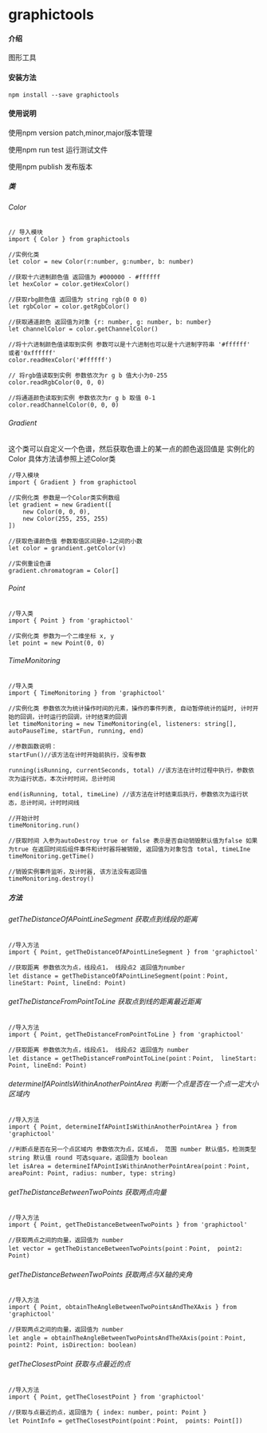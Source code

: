 # graphictools

#### 介绍
图形工具


#### 安装方法
~~~
npm install --save graphictools
~~~
#### 使用说明
使用npm version patch,minor,major版本管理

使用npm run test 运行测试文件

使用npm publish 发布版本

##### 类

###### Color 
~~~
// 导入模块
import { Color } from graphictools

//实例化类
let color = new Color(r:number, g:number, b: number)

//获取十六进制颜色值 返回值为 #000000 - #ffffff
let hexColor = color.getHexColor()

//获取rbg颜色值 返回值为 string rgb(0 0 0)
let rgbColor = color.getRgbColor()

//获取通道颜色 返回值为对象 {r: number, g: number, b: number}
let channelColor = color.getChannelColor()

//将十六进制颜色值读取到实例 参数可以是十六进制也可以是十六进制字符串 '#ffffff' 或者'0xffffff'
color.readHexColor('#ffffff')

// 将rgb值读取到实例 参数依次为r g b 值大小为0-255
color.readRgbColor(0, 0, 0)

//将通道颜色读取到实例 参数依次为r g b 取值 0-1
color.readChannelColor(0, 0, 0)

~~~

###### Gradient
这个类可以自定义一个色谱，然后获取色谱上的某一点的颜色返回值是 实例化的Color 具体方法请参照上述Color类
~~~
//导入模块
import { Gradient } from graphictool

//实例化类 参数是一个Color类实例数组
let gradient = new Gradient([
    new Color(0, 0, 0),
    new Color(255, 255, 255)
])

//获取色谱颜色值 参数取值区间是0-1之间的小数
let color = grandient.getColor(v)

//实例重设色谱
gradient.chromatogram = Color[]
~~~

###### Point
~~~
//导入类
import { Point } from 'graphictool'

//实例化类 参数为一个二维坐标 x, y
let point = new Point(0, 0)
~~~

###### TimeMonitoring
~~~
//导入类
import { TimeMonitoring } from 'graphictool'

//实例化类 参数依次为统计操作时间的元素，操作的事件列表, 自动暂停统计的延时, 计时开始的回调，计时运行的回调，计时结束的回调
let timeMonitoring = new TimeMonitoring(el, listeners: string[], autoPauseTime, startFun, running, end)

//参数函数说明：
startFun()//该方法在计时开始前执行，没有参数

running(isRunning, currentSeconds, total) //该方法在计时过程中执行，参数依次为运行状态，本次计时时间，总计时间

end(isRunning, total, timeLine) //该方法在计时结束后执行，参数依次为运行状态，总计时间，计时时间线

//开始计时
timeMonitoring.run()

//获取时间 入参为autoDestroy true or false 表示是否自动销毁默认值为false 如果为true 在返回时间后组件事件和计时器将被销毁, 返回值为对象包含 total, timeLIne
timeMonitoring.getTime()

//销毁实例事件监听，及计时器, 该方法没有返回值
timeMonitoring.destroy()
~~~

##### 方法

###### getTheDistanceOfAPointLineSegment 获取点到线段的距离
~~~
//导入方法
import { Point, getTheDistanceOfAPointLineSegment } from 'graphictool'

//获取距离 参数依次为点，线段点1， 线段点2 返回值为number
let distance = getTheDistanceOfAPointLineSegment(point：Point,  lineStart: Point, lineEnd: Point)
~~~

###### getTheDistanceFromPointToLine 获取点到线的距离最近距离
~~~
//导入方法
import { Point, getTheDistanceFromPointToLine } from 'graphictool'

//获取距离 参数依次为点，线段点1， 线段点2 返回值为 number
let distance = getTheDistanceFromPointToLine(point：Point,  lineStart: Point, lineEnd: Point)
~~~

###### determineIfAPointIsWithinAnotherPointArea 判断一个点是否在一个点一定大小区域内
~~~
//导入方法
import { Point, determineIfAPointIsWithinAnotherPointArea } from 'graphictool'

//判断点是否在另一个点区域内 参数依次为点，区域点， 范围 number 默认值5，检测类型 string 默认值 round 可选square，返回值为 boolean
let isArea = determineIfAPointIsWithinAnotherPointArea(point：Point,  areaPoint: Point, radius: number, type: string)
~~~

###### getTheDistanceBetweenTwoPoints 获取两点向量
~~~
//导入方法
import { Point, getTheDistanceBetweenTwoPoints } from 'graphictool'

//获取两点之间的向量，返回值为 number
let vector = getTheDistanceBetweenTwoPoints(point：Point,  point2: Point)
~~~

###### getTheDistanceBetweenTwoPoints 获取两点与X轴的夹角
~~~
//导入方法
import { Point, obtainTheAngleBetweenTwoPointsAndTheXAxis } from 'graphictool'

//获取两点之间的向量，返回值为 number
let angle = obtainTheAngleBetweenTwoPointsAndTheXAxis(point：Point,  point2: Point, isDirection: boolean)
~~~

###### getTheClosestPoint 获取与点最近的点
~~~
//导入方法
import { Point, getTheClosestPoint } from 'graphictool'

//获取与点最近的点，返回值为 { index: number, point: Point }
let PointInfo = getTheClosestPoint(point：Point,  points: Point[])
~~~




